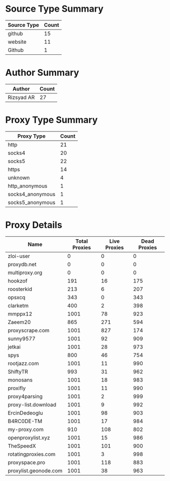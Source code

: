 # Source Type Summary

| Source Type | Count |
|-------------|-------|
| github | 15 |
| website | 11 |
| Github | 1 |


# Author Summary

| Author | Count |
|--------|-------|
| Rizsyad AR | 27 |


# Proxy Type Summary

| Proxy Type | Count |
|------------|-------|
| http | 21 |
| socks4 | 20 |
| socks5 | 22 |
| https | 14 |
| unknown | 4 |
| http_anonymous | 1 |
| socks4_anonymous | 1 |
| socks5_anonymous | 1 |


# Proxy Details

| Name | Total Proxies | Live Proxies | Dead Proxies |
|------|---------------|--------------|---------------|
| zloi-user | 0 | 0 | 0 |
| proxydb.net | 0 | 0 | 0 |
| multiproxy.org | 0 | 0 | 0 |
| hookzof | 191 | 16 | 175 |
| roosterkid | 213 | 6 | 207 |
| opsxcq | 343 | 0 | 343 |
| clarketm | 400 | 2 | 398 |
| mmppx12 | 1001 | 78 | 923 |
| Zaeem20 | 865 | 271 | 594 |
| proxyscrape.com | 1001 | 827 | 174 |
| sunny9577 | 1001 | 92 | 909 |
| jetkai | 1001 | 28 | 973 |
| spys | 800 | 46 | 754 |
| rootjazz.com | 1001 | 11 | 990 |
| ShiftyTR | 993 | 31 | 962 |
| monosans | 1001 | 18 | 983 |
| proxifly | 1001 | 11 | 990 |
| proxy4parsing | 1001 | 2 | 999 |
| proxy-list.download | 1001 | 9 | 992 |
| ErcinDedeoglu | 1001 | 98 | 903 |
| B4RC0DE-TM | 1001 | 17 | 984 |
| my-proxy.com | 910 | 108 | 802 |
| openproxylist.xyz | 1001 | 15 | 986 |
| TheSpeedX | 1001 | 101 | 900 |
| rotatingproxies.com | 1001 | 3 | 998 |
| proxyspace.pro | 1001 | 118 | 883 |
| proxylist.geonode.com | 1001 | 38 | 963 |
